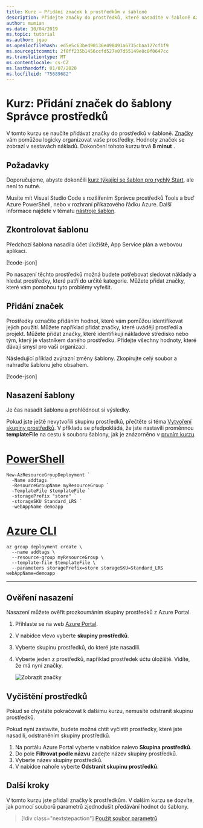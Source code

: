 ```yaml
---
title: Kurz – Přidání značek k prostředkům v šabloně
description: Přidejte značky do prostředků, které nasadíte v šabloně Azure Resource Manager. Značky umožňují logicky organizovat prostředky.
author: mumian
ms.date: 10/04/2019
ms.topic: tutorial
ms.author: jgao
ms.openlocfilehash: ed5e5c63bed90136e498491a6735cbaa127cf1f9
ms.sourcegitcommit: 2f8ff235b1456ccfd527e07d55149e0c0f0647cc
ms.translationtype: MT
ms.contentlocale: cs-CZ
ms.lasthandoff: 01/07/2020
ms.locfileid: "75689682"
---
```

# <a name="tutorial-add-tags-in-your-resource-manager-template"></a>Kurz: Přidání značek do šablony Správce prostředků

V tomto kurzu se naučíte přidávat značky do prostředků v šabloně. [Značky](../management/tag-resources.md) vám pomůžou logicky organizovat vaše prostředky. Hodnoty značek se zobrazí v sestavách nákladů. Dokončení tohoto kurzu trvá **8 minut** .

## <a name="prerequisites"></a>Požadavky

Doporučujeme, abyste dokončili [kurz týkající se šablon pro rychlý Start](template-tutorial-quickstart-template.md), ale není to nutné.

Musíte mít Visual Studio Code s rozšířením Správce prostředků Tools a buď Azure PowerShell, nebo v rozhraní příkazového řádku Azure. Další informace najdete v tématu [nástroje šablon](template-tutorial-create-first-template.md#get-tools).

## <a name="review-template"></a>Zkontrolovat šablonu

Předchozí šablona nasadila účet úložiště, App Service plán a webovou aplikaci.

[!code-json[](~/resourcemanager-templates/get-started-with-templates/quickstart-template/azuredeploy.json)]

Po nasazení těchto prostředků možná budete potřebovat sledovat náklady a hledat prostředky, které patří do určité kategorie. Můžete přidat značky, které vám pomohou tyto problémy vyřešit.

## <a name="add-tags"></a>Přidání značek

Prostředky označíte přidáním hodnot, které vám pomůžou identifikovat jejich použití. Můžete například přidat značky, které uvádějí prostředí a projekt. Můžete přidat značky, které identifikují nákladové středisko nebo tým, který je vlastníkem daného prostředku. Přidejte všechny hodnoty, které dávají smysl pro vaši organizaci.

Následující příklad zvýrazní změny šablony. Zkopírujte celý soubor a nahraďte šablonu jeho obsahem.

[!code-json[](~/resourcemanager-templates/get-started-with-templates/add-tags/azuredeploy.json?range=1-118&highlight=46-52,64,86,103)]

## <a name="deploy-template"></a>Nasazení šablony

Je čas nasadit šablonu a prohlédnout si výsledky.

Pokud jste ještě nevytvořili skupinu prostředků, přečtěte si téma [Vytvoření skupiny prostředků](template-tutorial-create-first-template.md#create-resource-group). V příkladu se předpokládá, že jste nastavili proměnnou **templateFile** na cestu k souboru šablony, jak je znázorněno v [prvním kurzu](template-tutorial-create-first-template.md#deploy-template).

# <a name="powershelltabazure-powershell"></a>[PowerShell](#tab/azure-powershell)

```azurepowershell
New-AzResourceGroupDeployment `
  -Name addtags `
  -ResourceGroupName myResourceGroup `
  -TemplateFile $templateFile `
  -storagePrefix "store" `
  -storageSKU Standard_LRS `
  -webAppName demoapp
```

# <a name="azure-clitabazure-cli"></a>[Azure CLI](#tab/azure-cli)

```azurecli
az group deployment create \
  --name addtags \
  --resource-group myResourceGroup \
  --template-file $templateFile \
  --parameters storagePrefix=store storageSKU=Standard_LRS webAppName=demoapp
```

---

## <a name="verify-deployment"></a>Ověření nasazení

Nasazení můžete ověřit prozkoumáním skupiny prostředků z Azure Portal.

1. Přihlaste se na web [Azure Portal](https://portal.azure.com).
1. V nabídce vlevo vyberte **skupiny prostředků**.
1. Vyberte skupinu prostředků, do které jste nasadili.
1. Vyberte jeden z prostředků, například prostředek účtu úložiště. Vidíte, že má nyní značky.

   ![Zobrazit značky](./media/template-tutorial-add-tags/show-tags.png)

## <a name="clean-up-resources"></a>Vyčištění prostředků

Pokud se chystáte pokračovat k dalšímu kurzu, nemusíte odstranit skupinu prostředků.

Pokud nyní zastavíte, budete možná chtít vyčistit prostředky, které jste nasadili, odstraněním skupiny prostředků.

1. Na portálu Azure Portal vyberte v nabídce nalevo **Skupina prostředků**.
2. Do pole **Filtrovat podle názvu** zadejte název skupiny prostředků.
3. Vyberte název skupiny prostředků.
4. V nabídce nahoře vyberte **Odstranit skupinu prostředků**.

## <a name="next-steps"></a>Další kroky

V tomto kurzu jste přidali značky k prostředkům. V dalším kurzu se dozvíte, jak pomocí souborů parametrů zjednodušit předávání hodnot do šablony.

> [!div class="nextstepaction"]
> [Použít soubor parametrů](template-tutorial-use-parameter-file.md)
